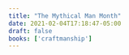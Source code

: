 ```yaml
---
title: "The Mythical Man Month"
date: 2021-02-04T17:18:47-05:00
draft: false
books: ['craftmanship']
---
```


